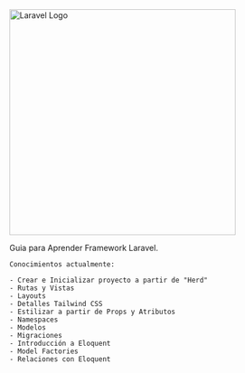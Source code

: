 <img src="https://raw.githubusercontent.com/laravel/art/master/logo-lockup/5%20SVG/2%20CMYK/1%20Full%20Color/laravel-logolockup-cmyk-red.svg" width="400" alt="Laravel Logo">

Guia para Aprender Framework Laravel.

    Conocimientos actualmente: 
    
    - Crear e Inicializar proyecto a partir de "Herd"
    - Rutas y Vistas
    - Layouts
    - Detalles Tailwind CSS
    - Estilizar a partir de Props y Atributos
    - Namespaces
    - Modelos
    - Migraciones
    - Introducción a Eloquent
    - Model Factories
    - Relaciones con Eloquent
    
